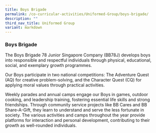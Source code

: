 ```yaml
---
title: Boys Brigade
permalink: /co-curricular-activities/Uniformed-Group/boys-brigade/
description: ""
third_nav_title: Uniformed Group
variant: markdown
---
```

### Boys Brigade

The Boys Brigade 78 Junior Singapore Company (BB78J) develops boys into responsible and respectful individuals through physical, educational, social, and exemplary growth programmes. 

Our Boys participate in two national competitions: The Adventure Quest (AQ) for creative problem-solving, and the Character Quest (CQ) for applying moral values through practical activities. 

Weekly parades and annual camps engage our Boys in games, outdoor cooking, and leadership training, fostering essential life skills and strong friendships. Through community service projects like BB Cares and BB Share-A-Gift, they learn to understand and serve the less fortunate in society. The various activities and camps throughout the year provide platforms for interaction and personal development, contributing to their growth as well-rounded individuals.